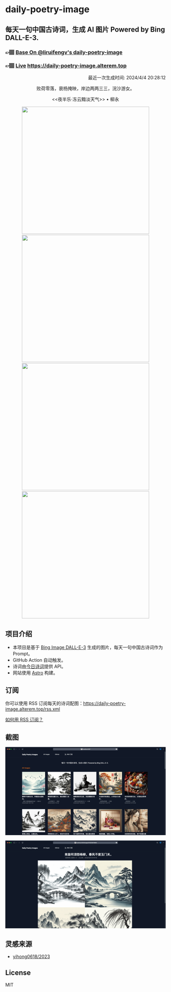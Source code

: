 
# daily-poetry-image

## 每天一句中国古诗词，生成 AI 图片 Powered by Bing DALL-E-3.

### 👉🏽 [Base On @liruifengv's daily-poetry-image](https://github.com/liruifengv/daily-poetry-image)

### 👉🏽 [Live](https://daily-poetry-image.alterem.top/) https://daily-poetry-image.alterem.top

<p align="right">
  最近一次生成时间: 2024/4/4 20:28:12
</p>
<p align="center">
败荷零落，衰杨掩映，岸边两两三三，浣沙游女。
</p>
<p align="center">
<<夜半乐·冻云黯淡天气>> • 柳永
</p>
<p align="center">
<img src="https://tse3.mm.bing.net/th/id/OIG2.QTdUmFV1aPLpQmdPSuDn" height="400" width="400" />
<img src="https://tse4.mm.bing.net/th/id/OIG2.4hWkVC9jpq04Ctasml3p" height="400" width="400" />
<img src="https://tse2.mm.bing.net/th/id/OIG2.GMoqcfg4k.aCtl8.W6Vn" height="400" width="400" />
<img src="https://tse2.mm.bing.net/th/id/OIG2.8uvdPq98lLYnv1NbZIjj" height="400" width="400" />
</p>

## 项目介绍

-   本项目是基于 [Bing Image DALL-E-3](https://www.bing.com/images/create) 生成的图片，每天一句中国古诗词作为 Prompt。
-   GitHub Action 自动触发。
-   诗词由[今日诗词](https://www.jinrishici.com/)提供 API。
-   网站使用 [Astro](https://astro.build) 构建。

## 订阅

你可以使用 RSS 订阅每天的诗词配图：https://daily-poetry-image.alterem.top/rss.xml

[如何用 RSS 订阅？](https://zhuanlan.zhihu.com/p/55026716)

## 截图

![图片列表](./screenshots/Snipaste_2023-12-28_21-00-26.png)

![图片详情](./screenshots/Snipaste_2023-12-28_21-00-53.png)

## 灵感来源

-   [yihong0618/2023](https://github.com/yihong0618/2023)

## License

MIT
